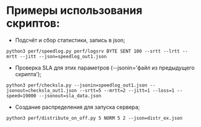 # Примеры использования скриптов:

 * Подсчёт и сбор статистики, запись в json;
```
python3 perf/speedlog.py perf/logsrv BYTE SENT 100 --srtt --lrtt --mrtt --jitt --json=speedlog_out1.json
```
 * Проверка SLA для этих параметров (--jsonin='файл из предыдущего скрипта');
```
python3 perf/checksla.py --jsonin=speedlog_out1.json --jsonout=checksla_out1.json --srtt=5 --mrtt=2 --jitt=1 --loss=1 --speed=19000 --jsonout=sla_data.json
```
 * Создание распределения для запуска сервера;
```
python3 perf/distribute_on_off.py 5 NORM 5 2 --json=distr_ex.json
```
